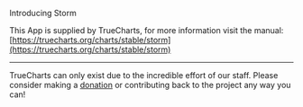 Introducing Storm

This App is supplied by TrueCharts, for more information visit the manual: [https://truecharts.org/charts/stable/storm](https://truecharts.org/charts/stable/storm)

---

TrueCharts can only exist due to the incredible effort of our staff.
Please consider making a [donation](https://truecharts.org/sponsor) or contributing back to the project any way you can!
